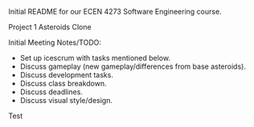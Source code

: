 Initial README for our ECEN 4273 Software Engineering course.

Project 1
Asteroids Clone

Initial Meeting Notes/TODO:
* Set up icescrum with tasks mentioned below.
* Discuss gameplay (new gameplay/differences from base asteroids).
* Discuss development tasks.
* Discuss class breakdown.
* Discuss deadlines.
* Discuss visual style/design.

Test
